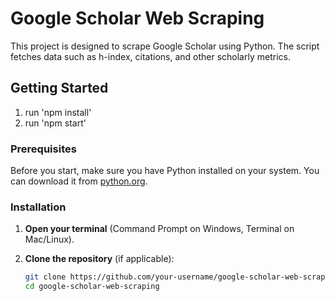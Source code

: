 # Google Scholar Web Scraping

This project is designed to scrape Google Scholar using Python. The script fetches data such as h-index, citations, and other scholarly metrics.

## Getting Started
1. run 'npm install'
2. run 'npm start'

### Prerequisites

Before you start, make sure you have Python installed on your system. You can download it from [python.org](https://www.python.org/downloads/).

### Installation

1. **Open your terminal** (Command Prompt on Windows, Terminal on Mac/Linux).

2. **Clone the repository** (if applicable):
   ```bash
   git clone https://github.com/your-username/google-scholar-web-scraping.git
   cd google-scholar-web-scraping
